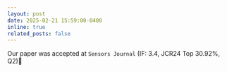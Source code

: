 ```yaml
---
layout: post
date: 2025-02-21 15:59:00-0400
inline: true
related_posts: false
---
```

Our paper was accepted at `Sensors Journal` (IF: 3.4, JCR24 Top 30.92%, Q2):tada:

